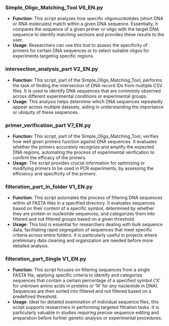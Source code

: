 ### Simple_Oligo_Matching_Tool V6_EN.py

- **Function**: This script analyzes how specific oligonucleotides (short DNA or RNA molecules) match within a given DNA sequence. Essentially, it compares the sequence of a given primer or oligo with the target DNA sequence to identify matching sections and provides these results to the user.
- **Usage**: Researchers can use this tool to assess the specificity of primers for certain DNA sequences or to select suitable oligos for experiments targeting specific regions.

### intersection_analysis_part V2_EN.py

- **Function**: This script, part of the Simple_Oligo_Matching_Tool, performs the task of finding the intersection of DNA record IDs from multiple CSV files. It is used to identify DNA sequences that are commonly observed across different experimental conditions or experimental groups.
- **Usage**: This analysis helps determine which DNA sequences repeatedly appear across multiple datasets, aiding in understanding the importance or ubiquity of these sequences.

### primer_verification_part V7_EN.py

- **Function**: This script, part of the Simple_Oligo_Matching_Tool, verifies how well given primers function against DNA sequences. It evaluates whether the primers accurately recognize and amplify the expected DNA regions, automating the process of experimental verification to confirm the efficacy of the primers.
- **Usage**: The script provides crucial information for optimizing or modifying primers to be used in PCR experiments, by assessing the efficiency and specificity of the primers.

### filteration_part_In_folder V1_EN.py

- **Function**: This script automates the process of filtering DNA sequences within all FASTA files in a specified directory. It evaluates sequences based on their content of a specific symbol, determined by whether they are protein or nucleotide sequences, and categorizes them into filtered and not filtered groups based on a given threshold.
- **Usage**: This tool is essential for researchers dealing with bulk sequence data, facilitating rapid segregation of sequences that meet specific criteria across entire folders. It is particularly useful in projects where preliminary data cleaning and organization are needed before more detailed analysis.

### filteration_part_Single V1_EN.py

- **Function**: This script focuses on filtering sequences from a single FASTA file, applying specific criteria to identify and categorize sequences that contain a certain percentage of a specified symbol ('X' for unknown amino acids in proteins or 'N' for any nucleotide in DNA). Sequences are then sorted into filtered and not filtered based on a predefined threshold.
- **Usage**: Ideal for detailed examination of individual sequence files, this script supports researchers in performing targeted filtration tasks. It is particularly valuable in studies requiring precise sequence editing and preparation before further genetic analysis or experimental procedures.

